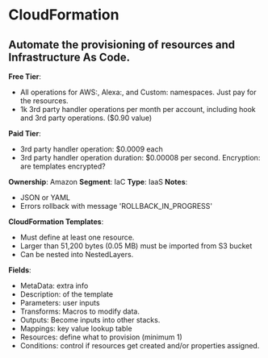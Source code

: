 # CloudFormation

## Automate the provisioning of resources and Infrastructure As Code.

**Free Tier**:

- All operations for AWS:, Alexa:, and Custom: namespaces. Just pay for the resources.
- 1k 3rd party handler operations per month per account, including hook and 3rd party operations. ($0.90 value)

**Paid Tier**:

- 3rd party handler operation: $0.0009 each
- 3rd party handler operation duration: $0.00008 per second.
Encryption: are templates encrypted?

**Ownership**: Amazon
**Segment**: IaC
**Type**: IaaS
**Notes**:

- JSON or YAML
- Errors rollback with message 'ROLLBACK_IN_PROGRESS'

**CloudFormation Templates**:

- Must define at least one resource.
- Larger than 51,200 bytes (0.05 MB) must be imported from S3 bucket
- Can be nested into NestedLayers.

**Fields**:

- MetaData: extra info
- Description: of the template
- Parameters: user inputs
- Transforms: Macros to modify data.
- Outputs: Become inputs into other stacks.
- Mappings: key value lookup table
- Resources: define what to provision (minimum 1)
- Conditions: control if resources get created and/or properties assigned.
